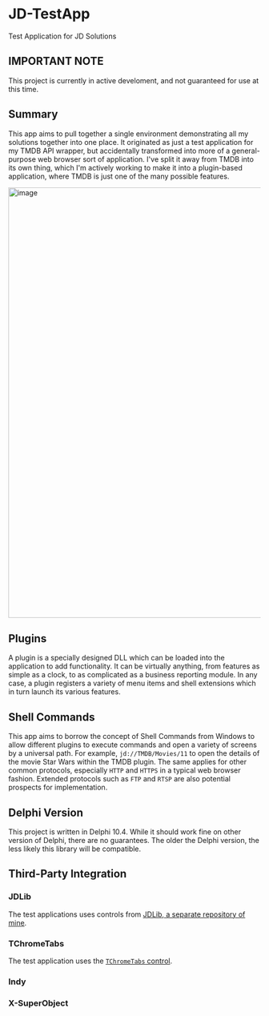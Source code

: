 # JD-TestApp
Test Application for JD Solutions

## IMPORTANT NOTE

This project is currently in active develoment, and not guaranteed for use at this time. 

## Summary

This app aims to pull together a single environment demonstrating all my solutions together into one place. It originated as just a test application for my TMDB API wrapper, but accidentally transformed into more of a general-purpose web browser sort of application. I've split it away from TMDB into its own thing, which I'm actively working to make it into a plugin-based application, where TMDB is just one of the many possible features. 

<img width="1317" height="860" alt="image" src="https://github.com/user-attachments/assets/42e3825d-53ea-42ac-a763-603096e0ffe4" />

## Plugins

A plugin is a specially designed DLL which can be loaded into the application to add functionality. It can be virtually anything, from features as simple as a clock, to as complicated as a business reporting module. In any case, a plugin registers a variety of menu items and shell extensions which in turn launch its various features.

## Shell Commands

This app aims to borrow the concept of Shell Commands from Windows to allow different plugins to execute commands and open a variety of screens by a universal path. For example, `jd://TMDB/Movies/11` to open the details of the movie Star Wars within the TMDB plugin. The same applies for other common protocols, especially `HTTP` and `HTTPS` in a typical web browser fashion. Extended protocols such as `FTP` and `RTSP` are also potential prospects for implementation. 

## Delphi Version

This project is written in Delphi 10.4. While it should work fine on other version of Delphi, there are no guarantees. The older the Delphi version, the less likely this library will be compatible.

## Third-Party Integration

### JDLib

The test applications uses controls from [JDLib, a separate repository of mine](https://github.com/djjd47130/JDLib).

### TChromeTabs

The test application uses the [`TChromeTabs` control](https://github.com/norgepaul/TChromeTabs).

### Indy

### X-SuperObject

